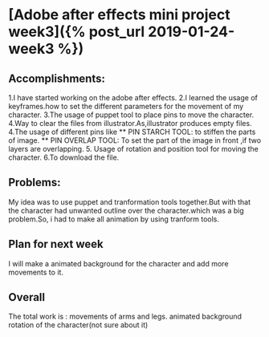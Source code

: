 

# [Adobe after effects mini project week3]({% post_url 2019-01-24-week3 %})
## Accomplishments:
1.I have started working on the adobe after effects.
2.I learned the usage of keyframes.how to set the different parameters for the movement of my character.
3.The usage of puppet tool to place pins to move the character.
4.Way to clear the files from illustrator.As,illustrator produces empty files.
4.The usage of different pins like
 ** PIN STARCH TOOL: to stiffen the parts of image.
 ** PIN OVERLAP TOOL: To set the part of the image in front ,if two layers are overlapping.
5. Usage of rotation and position tool for moving the character.
6.To download the file.


## Problems:
My idea was to use puppet and tranformation tools together.But with that the character had unwanted outline over the character.which was a big problem.So, i had to make all animation by using tranform tools.

## Plan for next week
I will make a animated background for the character and add more movements to it.
## Overall
The total work is :
movements of arms and legs.
animated background
rotation of the character(not sure about it)

